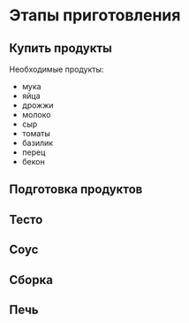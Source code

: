 # Этапы приготовления

## Купить продукты

Необходимые продукты:
* мука
* яйца 
* дрожжи 
* молоко
* сыр
* томаты
* базилик
* перец
* бекон

## Подготовка продуктов

## Тесто

## Соус

## Сборка

## Печь